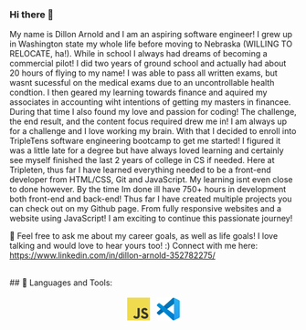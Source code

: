 ### Hi there 👋

My name is Dillon Arnold and I am an aspiring software engineer! I grew up in Washington state my whole life before moving to Nebraska (WILLING TO RELOCATE, ha!). While in school I always had dreams of becoming a commercial pilot! I did two years of ground school and actually had about 20 hours of flying to my name! I was able to pass all written exams, but wasnt sucessful on the medical exams due to an uncontrollable health condtion. 
I then geared my learning towards finance and aquired my associates in accounting wiht intentions of getting my masters in financee. During that time I also found my love and passion for coding! 
The challenge, the end result, and the content focus required drew me in! I am always up for a challenge and I love working my brain. With that I decided to enroll into TripleTens software engineering bootcamp to get me started! I figured it was a little late for a degree but have always loved learning and certainly see myself finished the last 2 years of college in CS if needed. 
Here at Tripleten, thus far I have learned everything needed to be a front-end developer from HTML/CSS, Git and JavaScript. My learning isnt even close to done however. By the time Im done ill have 750+ hours in development both front-end and back-end! 
Thus far I have created multiple projects you can check out on my Github page. From fully responsive websites and a website using JavaScript! I am exciting to continue this passionate journey! 

💬 Feel free to ask me about my career goals, as well as life goals! I love talking and would love to hear yours too! :)
Connect with me here: https://www.linkedin.com/in/dillon-arnold-352782275/

  <br /> 
## 🧰 Languages and Tools:
  <p align="center">
  <img src="https://raw.githubusercontent.com/github/explore/80688e429a7d4ef2fca1e82350fe8e3517d3494d/topics/javascript/javascript.png" alt="Javascript" height="40" style="vertical-align:top; margin:4px">
    <img src="https://raw.githubusercontent.com/github/explore/80688e429a7d4ef2fca1e82350fe8e3517d3494d/topics/visual-studio-code/visual-studio-code.png" alt="VS Code" height="40" style="vertical-align:top; margin:4px">
  </p>

  

  

